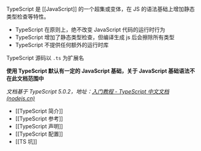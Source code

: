 TypeScript 是 [[JavaScript]] 的一个超集或变体，在 JS 的语法基础上增加静态类型检查等特性。
- TypeScript 在原则上，绝不改变 JavaScript 代码的运行时行为
- TypeScript 增加了静态类型检查，但编译生成 js 后会擦除所有类型
- TypeScript 不提供任何额外的运行时库

TypeScript 源码以 `.ts` 为扩展名

**使用 TypeScript 默认有一定的 JavaScript 基础，关于 JavaScript 基础语法不在此文档范围中**

*文档基于 TypeScript 5.0.2，地址：[入门教程 - TypeScript 中文文档 (nodejs.cn)](https://nodejs.cn/typescript/handbook/)*

- [[TypeScript 简介]]
- [[TypeScript 参考]]
- [[TypeScript 声明]]
- [[TypeScript 配置]]
- [[TS 坑]]
